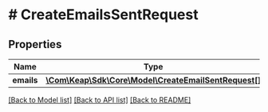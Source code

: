 # # CreateEmailsSentRequest

## Properties

Name | Type | Description | Notes
------------ | ------------- | ------------- | -------------
**emails** | [**\Com\Keap\Sdk\Core\Model\CreateEmailSentRequest[]**](CreateEmailSentRequest.md) |  | [optional]

[[Back to Model list]](../../README.md#models) [[Back to API list]](../../README.md#endpoints) [[Back to README]](../../README.md)
